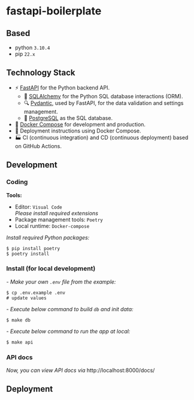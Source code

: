 # fastapi-boilerplate

## Based
- python `3.10.4`
- pip `22.x`

## Technology Stack
- ⚡ [FastAPI](https://fastapi.tiangolo.com) for the Python backend API.
    - 🧰 [SQLAlchemy](https://www.sqlalchemy.org/) for the Python SQL database interactions (ORM).
    - 🔍 [Pydantic](https://docs.pydantic.dev), used by FastAPI, for the data validation and settings management.
    - 💾 [PostgreSQL](https://www.postgresql.org) as the SQL database.
- 🐋 [Docker Compose](https://www.docker.com) for development and production.
- 🚢 Deployment instructions using Docker Compose.
- 🏭 CI (continuous integration) and CD (continuous deployment) based on GitHub Actions.

## Development

### Coding

**Tools:**

- Editor: `Visual Code`<br>*Please install required extensions*
- Package management tools: `Poetry`
- Local runtime: `Docker-compose`

*Install required Python packages:*
```shell
$ pip install poetry
$ poetry install
```


### Install (for local development)

*- Make your own `.env` file from the example:*
```shell
$ cp .env.example .env
# update values
```

*- Execute below command to build `db` and init data:*
```shell
$ make db
```

*- Execute below command to run the app at local:*
```shell
$ make api
```

### API docs
*Now, you can view API docs via* http://localhost:8000/docs/

## Deployment
